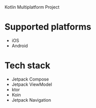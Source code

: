 Kotlin Multiplatform Project

# Supported platforms

* iOS
* Android

# Tech stack

* Jetpack Compose
* Jetpack ViewModel
* ktor
* Koin
* Jetpack Navigation